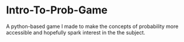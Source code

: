 # Intro-To-Prob-Game
A python-based game I made to make the concepts of probability more accessible and hopefully spark interest in the the subject.
